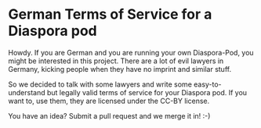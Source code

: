 German Terms of Service for a Diaspora pod
==========================================

Howdy. If you are German and you are running your own Diaspora-Pod, you might
be interested in this project. There are a lot of evil lawyers in Germany,
kicking people when they have no imprint and similar stuff.

So we decided to talk with some lawyers and write some easy-to-understand but
legally valid terms of service for your Diaspora pod. If you want to, use them,
they are licensed under the CC-BY license.

You have an idea? Submit a pull request and we merge it in! :-)
